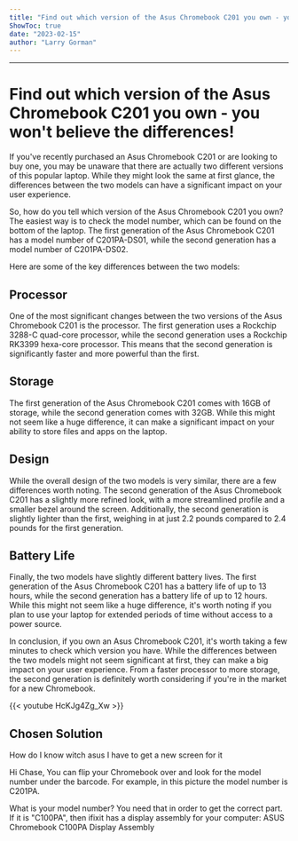 ```yaml
---
title: "Find out which version of the Asus Chromebook C201 you own - you won't believe the differences!"
ShowToc: true 
date: "2023-02-15"
author: "Larry Gorman"
---
```

*****
# Find out which version of the Asus Chromebook C201 you own - you won't believe the differences!

If you've recently purchased an Asus Chromebook C201 or are looking to buy one, you may be unaware that there are actually two different versions of this popular laptop. While they might look the same at first glance, the differences between the two models can have a significant impact on your user experience.

So, how do you tell which version of the Asus Chromebook C201 you own? The easiest way is to check the model number, which can be found on the bottom of the laptop. The first generation of the Asus Chromebook C201 has a model number of C201PA-DS01, while the second generation has a model number of C201PA-DS02.

Here are some of the key differences between the two models:

## Processor

One of the most significant changes between the two versions of the Asus Chromebook C201 is the processor. The first generation uses a Rockchip 3288-C quad-core processor, while the second generation uses a Rockchip RK3399 hexa-core processor. This means that the second generation is significantly faster and more powerful than the first.

## Storage

The first generation of the Asus Chromebook C201 comes with 16GB of storage, while the second generation comes with 32GB. While this might not seem like a huge difference, it can make a significant impact on your ability to store files and apps on the laptop.

## Design

While the overall design of the two models is very similar, there are a few differences worth noting. The second generation of the Asus Chromebook C201 has a slightly more refined look, with a more streamlined profile and a smaller bezel around the screen. Additionally, the second generation is slightly lighter than the first, weighing in at just 2.2 pounds compared to 2.4 pounds for the first generation.

## Battery Life

Finally, the two models have slightly different battery lives. The first generation of the Asus Chromebook C201 has a battery life of up to 13 hours, while the second generation has a battery life of up to 12 hours. While this might not seem like a huge difference, it's worth noting if you plan to use your laptop for extended periods of time without access to a power source.

In conclusion, if you own an Asus Chromebook C201, it's worth taking a few minutes to check which version you have. While the differences between the two models might not seem significant at first, they can make a big impact on your user experience. From a faster processor to more storage, the second generation is definitely worth considering if you're in the market for a new Chromebook.

{{< youtube HcKJg4Zg_Xw >}} 



## Chosen Solution
 How do I know witch asus I have to get a new screen for it

 Hi Chase,
You can flip your Chromebook over and look for the model number under the barcode. For example, in this picture the model number is C201PA.

 What is your model number?  You need that in order to get the correct part.
If it is "C100PA", then ifixit has a display assembly for your computer:
ASUS Chromebook C100PA Display Assembly




